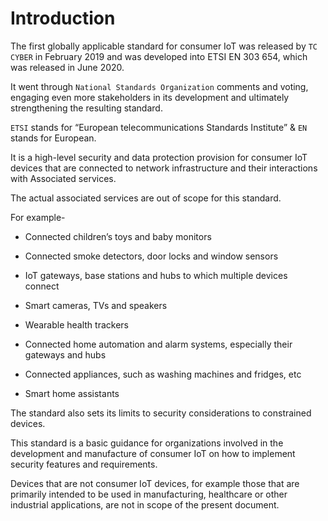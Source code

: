 # Introduction 

The first globally applicable standard for consumer IoT was released by `TC CYBER` in February 2019 and was developed into ETSI EN 303 654, which was released in June 2020. 

It went through `National Standards Organization` comments and voting, engaging even more stakeholders in its development and ultimately strengthening the resulting standard. 

`ETSI` stands for “European telecommunications Standards Institute” & `EN` stands for European. 

It is a high-level security and data protection provision for consumer IoT devices that are connected to network infrastructure and their interactions with Associated services. 

The actual associated services are out of scope for this standard. 

For example- 

- Connected children’s toys and baby monitors 

- Connected smoke detectors, door locks and window sensors 

- IoT gateways, base stations and hubs to which multiple devices connect 

- Smart cameras, TVs and speakers 

- Wearable health trackers 

- Connected home automation and alarm systems, especially their gateways and hubs 

- Connected appliances, such as washing machines and fridges, etc 

- Smart home assistants 

The standard also sets its limits to security considerations to constrained devices. 

This standard is a basic guidance for organizations involved in the development and manufacture of consumer IoT on how to implement security features and requirements. 

Devices that are not consumer IoT devices, for example those that are primarily intended to be used in manufacturing, healthcare or other industrial applications, are not in scope of the present document. 
